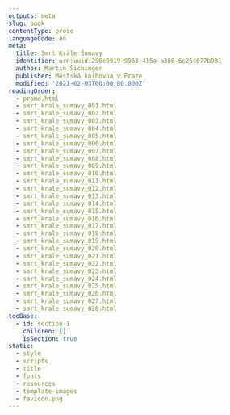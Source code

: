 ```yaml
---
outputs: meta
slug: book
contentType: prose
languageCode: en
meta:
  title: Smrt Krále Šumavy
  identifier: urn:uuid:296c0919-9963-415a-a386-6c26c077b931
  author: Martin Sichinger
  publisher: Městská knihovna v Praze
  modified: '2021-02-03T00:00:00.000Z'
readingOrder:
  - promo.html
  - smrt_krale_sumavy_001.html
  - smrt_krale_sumavy_002.html
  - smrt_krale_sumavy_003.html
  - smrt_krale_sumavy_004.html
  - smrt_krale_sumavy_005.html
  - smrt_krale_sumavy_006.html
  - smrt_krale_sumavy_007.html
  - smrt_krale_sumavy_008.html
  - smrt_krale_sumavy_009.html
  - smrt_krale_sumavy_010.html
  - smrt_krale_sumavy_011.html
  - smrt_krale_sumavy_012.html
  - smrt_krale_sumavy_013.html
  - smrt_krale_sumavy_014.html
  - smrt_krale_sumavy_015.html
  - smrt_krale_sumavy_016.html
  - smrt_krale_sumavy_017.html
  - smrt_krale_sumavy_018.html
  - smrt_krale_sumavy_019.html
  - smrt_krale_sumavy_020.html
  - smrt_krale_sumavy_021.html
  - smrt_krale_sumavy_022.html
  - smrt_krale_sumavy_023.html
  - smrt_krale_sumavy_024.html
  - smrt_krale_sumavy_025.html
  - smrt_krale_sumavy_026.html
  - smrt_krale_sumavy_027.html
  - smrt_krale_sumavy_028.html
tocBase:
  - id: section-1
    children: []
    isSection: true
static:
  - style
  - scripts
  - title
  - fonts
  - resources
  - template-images
  - favicon.png
---
```

